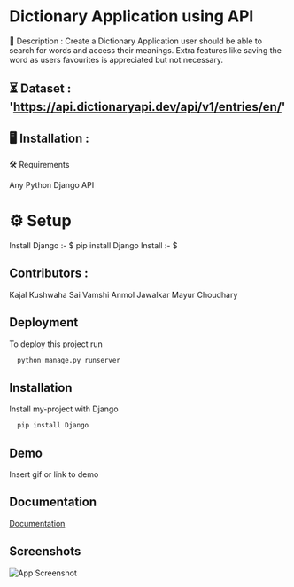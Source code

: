 
# Dictionary Application using API


📝 Description :
Create a Dictionary Application user should be able to search for words and access their meanings.
Extra features like saving the word as users favourites is appreciated but not necessary.


## ⏳ Dataset : 'https://api.dictionaryapi.dev/api/v1/entries/en/'

## 🖥️ Installation : 

🛠️ Requirements

 Any Python 
 Django
 API


# ⚙️ Setup
Install Django :-
$ pip install Django
Install :-
$ 

## Contributors :

Kajal Kushwaha
Sai Vamshi
Anmol Jawalkar
Mayur Choudhary
## Deployment

To deploy this project run

```bash
  python manage.py runserver
```


## Installation

Install my-project with Django

```bash
  pip install Django
```
    
## Demo

Insert gif or link to demo


## Documentation

[Documentation](https://linktodocumentation)


## Screenshots

![App Screenshot](https://via.placeholder.com/468x300?text=App+Screenshot+Here)

